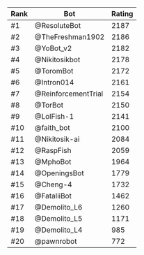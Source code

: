 Rank|Bot|Rating
---|---|---
#1|@ResoluteBot|2187
#2|@TheFreshman1902|2186
#3|@YoBot_v2|2182
#4|@Nikitosikbot|2178
#5|@ToromBot|2172
#6|@Intron014|2161
#7|@ReinforcementTrial|2154
#8|@TorBot|2150
#9|@LolFish-1|2141
#10|@faith_bot|2100
#11|@Nikitosik-ai|2084
#12|@RaspFish|2059
#13|@MphoBot|1964
#14|@OpeningsBot|1779
#15|@Cheng-4|1732
#16|@FataliiBot|1462
#17|@Demolito_L6|1260
#18|@Demolito_L5|1171
#19|@Demolito_L4|985
#20|@pawnrobot|772
